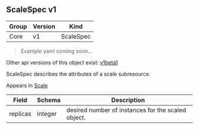 ## ScaleSpec v1

Group        | Version     | Kind
------------ | ---------- | -----------
Core | v1 | ScaleSpec

> Example yaml coming soon...

<aside class="notice">Other api versions of this object exist: <a href="#scalespec-v1beta1">v1beta1</a> </aside>

ScaleSpec describes the attributes of a scale subresource.

<aside class="notice">
Appears In  <a href="#scale-v1">Scale</a> </aside>

Field        | Schema     | Description
------------ | ---------- | -----------
replicas | integer | desired number of instances for the scaled object.

